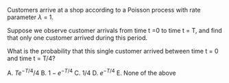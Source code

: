 
Customers arrive at a shop according to a Poisson process with rate parameter $\lambda$ = 1. 

Suppose we observe customer arrivals from time t =0 to time t = T, and find that only one customer arrived during this period. 

What is the probability that this single customer arrived between time t = 0 and time t = T/4?

A. $Te^{-T/4}/4$
B. $1-e^{-T/4}$ 
C. $1/4$
D. $e^{-T/4}$
E. None of the above